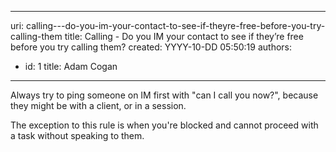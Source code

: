 

---
uri: calling---do-you-im-your-contact-to-see-if-theyre-free-before-you-try-calling-them
title: Calling - Do you IM your contact to see if they’re free before you try calling them?
created: YYYY-10-DD 05:50:19
authors:
  - id: 1
    title: Adam Cogan
---




<span class='intro'> <p>​Always try to ping someone on IM first with &quot;can I call you now?&quot;, because they might be with a client, or in a session.​</p>
<p>The exception to this rule is when you're blocked and cannot proceed with a task without speaking to them.&#160;</p> </span>




